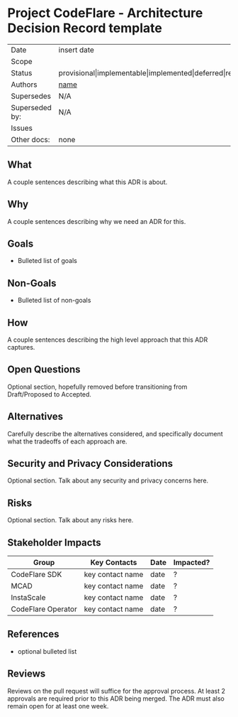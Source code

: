# Project CodeFlare - Architecture Decision Record template

<!-- copy and paste this template to start authoring your own ADR -->
<!-- remove this comment block too -->

|                |                                                                                  |
| -------------- | -------------------------------------------------------------------------------- |
| Date           | insert date                                                                      |
| Scope          |                                                                                  |
| Status         | provisional\|implementable\|implemented\|deferred\|rejected\|withdrawn\|replaced |
| Authors        | [name](@github-username)                                                         |
| Supersedes     | N/A                                                                              |
| Superseded by: | N/A                                                                              |
| Issues         |                                                                                  |
| Other docs:    | none                                                                             |

## What

A couple sentences describing what this ADR is about.

## Why

A couple sentences describing why we need an ADR for this.

## Goals

* Bulleted list of goals

## Non-Goals

* Bulleted list of non-goals

## How

A couple sentences describing the high level approach that this ADR captures.

## Open Questions

Optional section, hopefully removed before transitioning from Draft/Proposed to Accepted.

## Alternatives

Carefully describe the alternatives considered, and specifically document what the tradeoffs of each approach are.

## Security and Privacy Considerations

Optional section. Talk about any security and privacy concerns here.

## Risks

Optional section. Talk about any risks here.

## Stakeholder Impacts

| Group              | Key Contacts     | Date | Impacted? |
| ------------------ | ---------------- | ---- | --------- |
| CodeFlare SDK      | key contact name | date | ?         |
| MCAD               | key contact name | date | ?         |
| InstaScale         | key contact name | date | ?         |
| CodeFlare Operator | key contact name | date | ?         |

## References

* optional bulleted list

## Reviews

Reviews on the pull request will suffice for the approval process. At least 2 approvals are required prior to this ADR being merged. The ADR must also remain open for at least one week.
